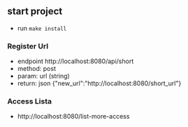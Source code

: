 ## start project
- run `make install`

### Register  Url
- endpoint http://localhost:8080/api/short
- method: post
- param: url (string)
- return: json {"new_url":"http://localhost:8080/short_url"}


### Access Lista
- http://localhost:8080/list-more-access
